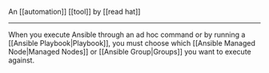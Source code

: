 An [[automation]] [[tool]] by [[read hat]]

---

When you execute Ansible through an ad hoc command or by running a [[Ansible Playbook|Playbook]], you must choose which [[Ansible Managed Node|Managed Nodes]] or [[Ansible Group|Groups]] you want to execute against. 
